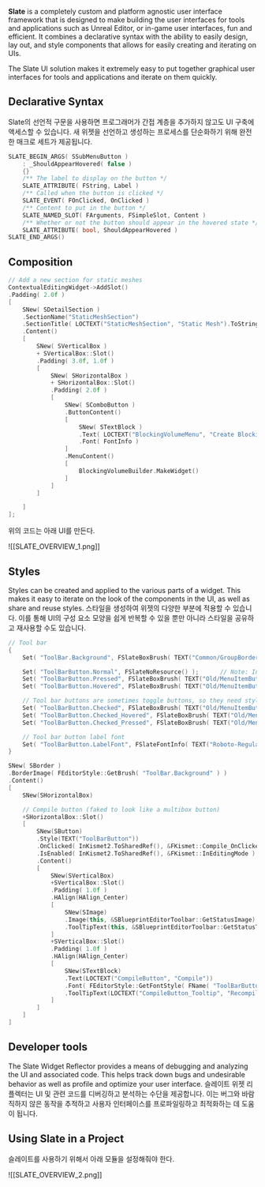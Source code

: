 **Slate** is a completely custom and platform agnostic user interface framework that is designed to make building the user interfaces for tools and applications such as Unreal Editor, or in-game user interfaces, fun and efficient. It combines a declarative syntax with the ability to easily design, lay out, and style components that allows for easily creating and iterating on UIs.

The Slate UI solution makes it extremely easy to put together graphical user interfaces for tools and applications and iterate on them quickly.


## Declarative Syntax

Slate의 선언적 구문을 사용하면 프로그래머가 간접 계층을 추가하지 않고도 UI 구축에 액세스할 수 있습니다. 새 위젯을 선언하고 생성하는 프로세스를 단순화하기 위해 완전한 매크로 세트가 제공됩니다.

```cpp
SLATE_BEGIN_ARGS( SSubMenuButton )
    : _ShouldAppearHovered( false )
    {}
    /** The label to display on the button */
    SLATE_ATTRIBUTE( FString, Label )
    /** Called when the button is clicked */
    SLATE_EVENT( FOnClicked, OnClicked )
    /** Content to put in the button */
    SLATE_NAMED_SLOT( FArguments, FSimpleSlot, Content )
    /** Whether or not the button should appear in the hovered state */
    SLATE_ATTRIBUTE( bool, ShouldAppearHovered )
SLATE_END_ARGS()
```

## Composition


```cpp
// Add a new section for static meshes
ContextualEditingWidget->AddSlot()
.Padding( 2.0f )
[
    SNew( SDetailSection )
    .SectionName("StaticMeshSection")
    .SectionTitle( LOCTEXT("StaticMeshSection", "Static Mesh").ToString() )
    .Content()
    [
        SNew( SVerticalBox )
        + SVerticalBox::Slot()
        .Padding( 3.0f, 1.0f )
        [
            SNew( SHorizontalBox )
            + SHorizontalBox::Slot()
            .Padding( 2.0f )
            [
                SNew( SComboButton )
                .ButtonContent()
                [
                    SNew( STextBlock )
                    .Text( LOCTEXT("BlockingVolumeMenu", "Create Blocking Volume") ) 
                    .Font( FontInfo )
                ]
                .MenuContent()
                [
                    BlockingVolumeBuilder.MakeWidget()
                ]
            ]
        ]

    ]
];
```

위의 코드는 아래 UI를 만든다.

![[SLATE_OVERVIEW_1.png]]


## Styles

Styles can be created and applied to the various parts of a widget. This makes it easy to iterate on the look of the components in the UI, as well as share and reuse styles. 스타일을 생성하여 위젯의 다양한 부분에 적용할 수 있습니다. 이를 통해 UI의 구성 요소 모양을 쉽게 반복할 수 있을 뿐만 아니라 스타일을 공유하고 재사용할 수도 있습니다.

```cpp
// Tool bar
{
    Set( "ToolBar.Background", FSlateBoxBrush( TEXT("Common/GroupBorder"), FMargin(4.0f/16.0f) ) );

    Set( "ToolBarButton.Normal", FSlateNoResource() );      // Note: Intentionally transparent background
    Set( "ToolBarButton.Pressed", FSlateBoxBrush( TEXT("Old/MenuItemButton_Pressed"), 4.0f/32.0f ) );
    Set( "ToolBarButton.Hovered", FSlateBoxBrush( TEXT("Old/MenuItemButton_Hovered"), 4.0f/32.0f ) );

    // Tool bar buttons are sometimes toggle buttons, so they need styles for "checked" state
    Set( "ToolBarButton.Checked", FSlateBoxBrush( TEXT("Old/MenuItemButton_Pressed"),  4.0f/32.0f, FLinearColor( 0.3f, 0.3f, 0.3f ) ) );
    Set( "ToolBarButton.Checked_Hovered", FSlateBoxBrush( TEXT("Old/MenuItemButton_Hovered"),  4.0f/32.0f ) );
    Set( "ToolBarButton.Checked_Pressed", FSlateBoxBrush( TEXT("Old/MenuItemButton_Pressed"),  4.0f/32.0f, FLinearColor( 0.5f, 0.5f, 0.5f ) ) );

    // Tool bar button label font
    Set( "ToolBarButton.LabelFont", FSlateFontInfo( TEXT("Roboto-Regular"), 8 ) );
}
```



```cpp
SNew( SBorder )
.BorderImage( FEditorStyle::GetBrush( "ToolBar.Background" ) )
.Content()
[
    SNew(SHorizontalBox)

    // Compile button (faked to look like a multibox button)
    +SHorizontalBox::Slot()
    [
        SNew(SButton)
        .Style(TEXT("ToolBarButton"))
        .OnClicked( InKismet2.ToSharedRef(), &FKismet::Compile_OnClicked )
        .IsEnabled( InKismet2.ToSharedRef(), &FKismet::InEditingMode )
        .Content()
        [
            SNew(SVerticalBox)
            +SVerticalBox::Slot()
            .Padding( 1.0f )
            .HAlign(HAlign_Center)
            [
                SNew(SImage)
                .Image(this, &SBlueprintEditorToolbar::GetStatusImage)
                .ToolTipText(this, &SBlueprintEditorToolbar::GetStatusTooltip)
            ]
            +SVerticalBox::Slot()
            .Padding( 1.0f )
            .HAlign(HAlign_Center)
            [
                SNew(STextBlock)
                .Text(LOCTEXT("CompileButton", "Compile"))
                .Font( FEditorStyle::GetFontStyle( FName( "ToolBarButton.LabelFont" ) ) )
                .ToolTipText(LOCTEXT("CompileButton_Tooltip", "Recompile the blueprint"))
            ]
        ]
    ]
]
```


## Developer tools

The Slate Widget Reflector provides a means of debugging and analyzing the UI and associated code. This helps track down bugs and undesirable behavior as well as profile and optimize your user interface. 슬레이트 위젯 리플렉터는 UI 및 관련 코드를 디버깅하고 분석하는 수단을 제공합니다. 이는 버그와 바람직하지 않은 동작을 추적하고 사용자 인터페이스를 프로파일링하고 최적화하는 데 도움이 됩니다.

  
## Using Slate in a Project

슬레이트를 사용하기 위해서 아래 모듈을 설정해줘야 한다.

![[SLATE_OVERVIEW_2.png]]


